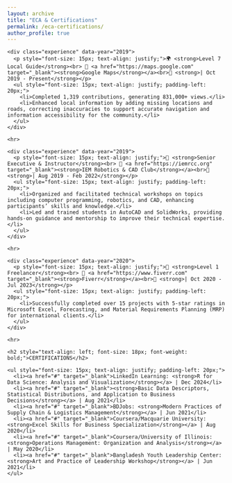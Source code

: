 ```yaml
---
layout: archive
title: "ECA & Certifications"
permalink: /eca-certifications/
author_profile: true
---
```


<div class="main-content">
  <div id="eca-certifications">
    <!-- <h2 style="text-align: left; font-size: 18px; font-weight: bold;">VOLUNTEER & CO-CURRICULAR EXPERIENCES</h2> -->

    <div class="experience" data-year="2019">
      <p style="font-size: 15px; text-align: justify;">🌍 <strong>Level 7 Local Guide</strong><br> 🏢 <a href="https://maps.google.com" target="_blank"><strong>Google Maps</strong></a><br>📅 <strong>| Oct 2019 - Present</strong></p>
      <ul style="font-size: 15px; text-align: justify; padding-left: 20px;">
        <li>Completed 1,319 contributions, generating 831,000+ views.</li>
        <li>Enhanced local information by adding missing locations and roads, correcting inaccuracies to support accurate navigation and information accessibility for the community.</li>
      </ul>
    </div>

    <hr>

    <div class="experience" data-year="2019">
      <p style="font-size: 15px; text-align: justify;">🤖 <strong>Senior Executive & Instructor</strong><br> 🏢 <a href="https://iemrcc.org" target="_blank"><strong>IEM Robotics & CAD Club</strong></a><br>📅 <strong>| Aug 2019 - Feb 2022</strong></p>
      <ul style="font-size: 15px; text-align: justify; padding-left: 20px;">
        <li>Organized and facilitated technical workshops on topics including computer programming, robotics, and CAD, enhancing participants’ skills and knowledge.</li>
        <li>Led and trained students in AutoCAD and SolidWorks, providing hands-on guidance and mentorship to improve their technical expertise.</li>
      </ul>
    </div>

    <hr>

    <div class="experience" data-year="2020">
      <p style="font-size: 15px; text-align: justify;">💼 <strong>Level 1 Freelancer</strong><br> 🏢 <a href="https://www.fiverr.com" target="_blank"><strong>Fiverr</strong></a><br>📅 <strong>| Oct 2020 - Jul 2023</strong></p>
      <ul style="font-size: 15px; text-align: justify; padding-left: 20px;">
        <li>Successfully completed over 15 projects with 5-star ratings in Microsoft Excel, Forecasting, and Material Requirements Planning (MRP) for international clients.</li>
      </ul>
    </div>

    <hr>

    <h2 style="text-align: left; font-size: 18px; font-weight: bold;">CERTIFICATIONS</h2>

    <ul style="font-size: 15px; text-align: justify; padding-left: 20px;">
      <li><a href="#" target="_blank">LinkedIn Learning: <strong>R for Data Science: Analysis and Visualization</strong></a> | Dec 2024</li>
      <li><a href="#" target="_blank"><strong>Basic Data Descriptors, Statistical Distributions, and Application to Business Decisions</strong></a> | Aug 2021</li>
      <li><a href="#" target="_blank">BDJobs: <strong>Modern Practices of Supply Chain & Logistics Management</strong></a> | Jun 2021</li>
      <li><a href="#" target="_blank">Coursera/Macquarie University: <strong>Excel Skills for Business Specialization</strong></a> | Aug 2020</li>
      <li><a href="#" target="_blank">Coursera/University of Illinois: <strong>Operations Management: Organization and Analysis</strong></a> | May 2020</li>
      <li><a href="#" target="_blank">Bangladesh Youth Leadership Center: <strong>Art and Practice of Leadership Workshop</strong></a> | Jun 2021</li>
    </ul>
  </div>
</div>
